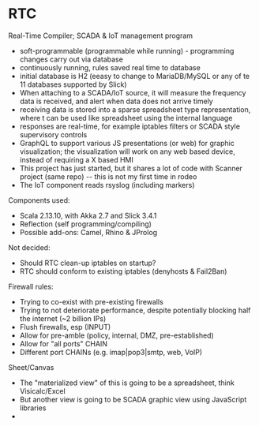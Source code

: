 # RTC
Real-Time Compiler; SCADA & IoT management program
- soft-programmable (programmable while running) - programming changes carry out via database
- continuously running, rules saved real time to database
- initial database is H2 (eeasy to change to MariaDB/MySQL or any of te 11 databases supported by Slick)
- When attaching to a SCADA/IoT source, it will measure the frequency data is received, and alert when data does not arrive timely
- receiving data is stored into a sparse spreadsheet type representation, where t can be used like spreadsheet using the internal language
- responses are real-time, for example iptables filters or SCADA style supervisory controls
- GraphQL to support various JS presentations (or web) for graphic visualization; the visualization will work on any web based device, instead of requiring a X based HMI
- This project has just started, but it shares a lot of code with Scanner project (same repo) -- this is not my first time in rodeo
- The IoT component reads rsyslog (including markers)

Components used:
- Scala 2.13.10, with Akka 2.7 and Slick 3.4.1
- Reflection (self programming/compiling)
- Possible add-ons: Camel, Rhino & JProlog

Not decided:
- Should RTC clean-up iptables on startup?
- RTC should conform to existing iptables (denyhosts & Fail2Ban)

Firewall rules:
- Trying to co-exist with pre-existing firewalls
- Trying to not deteriorate performance, despite potentially blocking half the internet (~2 billion IPs)
- Flush firewalls, esp (INPUT)
- Allow for pre-amble (policy, internal, DMZ, pre-established)
- Allow for "all ports" CHAIN
- Different port CHAINs (e.g. imap|pop3|smtp, web, VoIP)

Sheet/Canvas
- The "materialized view" of this is going to be a spreadsheet, think Visicalc/Excel
- But another view is going to be SCADA graphic view using JavaScript libraries
- 